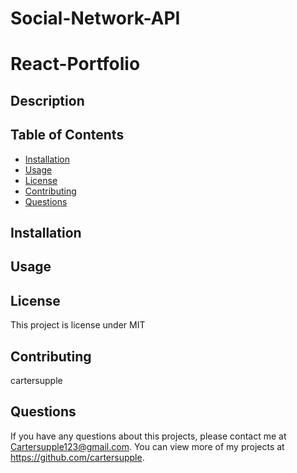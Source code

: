 # Social-Network-API
# React-Portfolio

## Description 

## Table of Contents
* [Installation](#installation)
* [Usage](#usage)
* [License](#license)
* [Contributing](#contributing)
* [Questions](#questions)

## Installation 

## Usage 

## License 
This project is license under MIT

## Contributing 
cartersupple

## Questions
If you have any questions about this projects, please contact me at Cartersupple123@gmail.com. You can view more of my projects at https://github.com/cartersupple.